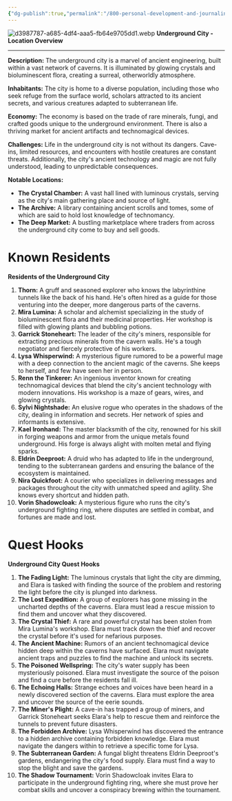 ```yaml
---
{"dg-publish":true,"permalink":"/800-personal-development-and-journaling/810-hermit-gaming/games-in-development/the-world-of-elysara/worldbuilding/regions/underground-city/"}
---
```


![d3987787-a685-4df4-aaa5-fb64e9705dd1.webp](/img/user/800%20Personal%20Development%20&%20Journaling/810%20Hermit%20Gaming/Games%20in%20Development/The%20World%20of%20Elysara/Attachments/Maps/d3987787-a685-4df4-aaa5-fb64e9705dd1.webp)
**Underground City - Location Overview**

---

**Description:** The underground city is a marvel of ancient engineering, built within a vast network of caverns. It is illuminated by glowing crystals and bioluminescent flora, creating a surreal, otherworldly atmosphere.

**Inhabitants:** The city is home to a diverse population, including those who seek refuge from the surface world, scholars attracted to its ancient secrets, and various creatures adapted to subterranean life.

**Economy:** The economy is based on the trade of rare minerals, fungi, and crafted goods unique to the underground environment. There is also a thriving market for ancient artifacts and technomagical devices.

**Challenges:** Life in the underground city is not without its dangers. Cave-ins, limited resources, and encounters with hostile creatures are constant threats. Additionally, the city's ancient technology and magic are not fully understood, leading to unpredictable consequences.

**Notable Locations:**

- **The Crystal Chamber:** A vast hall lined with luminous crystals, serving as the city's main gathering place and source of light.
- **The Archive:** A library containing ancient scrolls and tomes, some of which are said to hold lost knowledge of technomancy.
- **The Deep Market:** A bustling marketplace where traders from across the underground city come to buy and sell goods.

# Known Residents
**Residents of the Underground City**

1. **Thorn:** A gruff and seasoned explorer who knows the labyrinthine tunnels like the back of his hand. He's often hired as a guide for those venturing into the deeper, more dangerous parts of the caverns.    
2. **Mira Lumina:** A scholar and alchemist specializing in the study of bioluminescent flora and their medicinal properties. Her workshop is filled with glowing plants and bubbling potions.    
3. **Garrick Stoneheart:** The leader of the city's miners, responsible for extracting precious minerals from the cavern walls. He's a tough negotiator and fiercely protective of his workers.    
4. **Lysa Whisperwind:** A mysterious figure rumored to be a powerful mage with a deep connection to the ancient magic of the caverns. She keeps to herself, and few have seen her in person.    
5. **Renn the Tinkerer:** An ingenious inventor known for creating technomagical devices that blend the city's ancient technology with modern innovations. His workshop is a maze of gears, wires, and glowing crystals.    
6. **Sylvi Nightshade:** An elusive rogue who operates in the shadows of the city, dealing in information and secrets. Her network of spies and informants is extensive.    
7. **Kael Ironhand:** The master blacksmith of the city, renowned for his skill in forging weapons and armor from the unique metals found underground. His forge is always alight with molten metal and flying sparks.    
8. **Eldrin Deeproot:** A druid who has adapted to life in the underground, tending to the subterranean gardens and ensuring the balance of the ecosystem is maintained. 
9. **Nira Quickfoot:** A courier who specializes in delivering messages and packages throughout the city with unmatched speed and agility. She knows every shortcut and hidden path.    
10. **Vorin Shadowcloak:** A mysterious figure who runs the city's underground fighting ring, where disputes are settled in combat, and fortunes are made and lost.

# Quest Hooks
**Underground City Quest Hooks**

1. **The Fading Light:** The luminous crystals that light the city are dimming, and Elara is tasked with finding the source of the problem and restoring the light before the city is plunged into darkness.    
2. **The Lost Expedition:** A group of explorers has gone missing in the uncharted depths of the caverns. Elara must lead a rescue mission to find them and uncover what they discovered.    
3. **The Crystal Thief:** A rare and powerful crystal has been stolen from Mira Lumina's workshop. Elara must track down the thief and recover the crystal before it's used for nefarious purposes.    
4. **The Ancient Machine:** Rumors of an ancient technomagical device hidden deep within the caverns have surfaced. Elara must navigate ancient traps and puzzles to find the machine and unlock its secrets.    
5. **The Poisoned Wellspring:** The city's water supply has been mysteriously poisoned. Elara must investigate the source of the poison and find a cure before the residents fall ill.    
6. **The Echoing Halls:** Strange echoes and voices have been heard in a newly discovered section of the caverns. Elara must explore the area and uncover the source of the eerie sounds.    
7. **The Miner's Plight:** A cave-in has trapped a group of miners, and Garrick Stoneheart seeks Elara's help to rescue them and reinforce the tunnels to prevent future disasters.    
8. **The Forbidden Archive:** Lysa Whisperwind has discovered the entrance to a hidden archive containing forbidden knowledge. Elara must navigate the dangers within to retrieve a specific tome for Lysa.    
9. **The Subterranean Garden:** A fungal blight threatens Eldrin Deeproot's gardens, endangering the city's food supply. Elara must find a way to stop the blight and save the gardens.    
10. **The Shadow Tournament:** Vorin Shadowcloak invites Elara to participate in the underground fighting ring, where she must prove her combat skills and uncover a conspiracy brewing within the tournament.